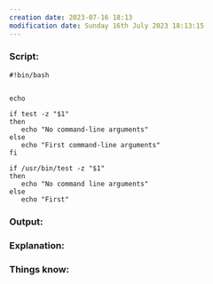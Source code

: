 ```yaml
---
creation date: 2023-07-16 18:13
modification date: Sunday 16th July 2023 18:13:15
---
```


### Script:[](https://tldp.org/LDP/abs/html/testconstructs.html#EX11)

```
#!bin/bash


echo

if test -z "$1"
then
   echo "No command-line arguments"
else
   echo "First command-line arguments"
fi

if /usr/bin/test -z "$1"
then
   echo "No command line arguments"
else
   echo "First"
```

### Output:



### Explanation:



### Things know:
